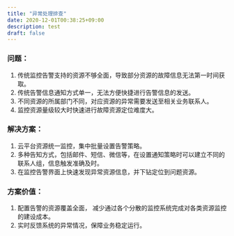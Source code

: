 ```yaml
---
title: "异常处理排查"
date: 2020-12-01T00:38:25+09:00
description: test
draft: false
---
```



### 问题：

1. 传统监控告警支持的资源不够全面，导致部分资源的故障信息无法第一时间获取。
2. 传统告警信息通知方式单一，无法方便快捷进行告警信息的发送。
3. 不同资源的所属部门不同，对应资源的异常需要发送至相关业务联系人。
4. 监控资源量级较大时快速进行故障资源定位难度大。

### 解决方案：

1. 云平台资源统一监控，集中批量设置告警策略。
2. 多种告知方式，包括邮件、短信、微信等，在设置通知策略时可以建立不同的联系人组，信息触发准确及时。
3. 在监控告警界面上快速发现异常资源信息，并下钻定位到问题资源。

### 方案价值：

1. 配置告警的资源覆盖全面， 减少通过各个分散的监控系统完成对各类资源监控的建设成本。
2. 实时反馈系统的异常情况，保障业务稳定运行。